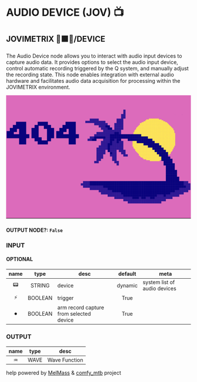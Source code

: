 # AUDIO DEVICE (JOV) 📺

## JOVIMETRIX 🔺🟩🔵/DEVICE

The Audio Device node allows you to interact with audio input devices to capture audio data. It provides options to select the audio input device, control automatic recording triggered by the Q system, and manually adjust the recording state. This node enables integration with external audio hardware and facilitates audio data acquisition for processing within the JOVIMETRIX environment.

![AUDIO DEVICE](./AUDIO%20DEVICE.png)

#### OUTPUT NODE?: `False`

### INPUT

#### OPTIONAL

name | type | desc | default | meta
:---:|:---:|---|:---:|---
📟 | STRING | device | dynamic | system list of audio devices
⚡ | BOOLEAN | trigger | True | 
⏺ | BOOLEAN | arm record capture from selected<br>device | True | 

### OUTPUT

name | type | desc
:---:|:---:|---
♒ | WAVE | Wave Function 

help powered by [MelMass](https://github.com/melMass) & [comfy_mtb](https://github.com/melMass/comfy_mtb) project